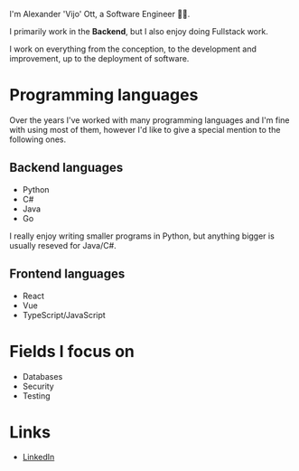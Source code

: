 I'm Alexander 'Vijo' Ott, a Software Engineer 👨‍💻.

I primarily work in the **Backend**, but I also enjoy doing Fullstack work.

I work on everything from the conception, to the development and improvement, up to the deployment of software.

# Programming languages

Over the years I've worked with many programming languages and I'm fine with using most of them, however I'd like to give a special mention to the following ones.

## Backend languages

* Python
* C#
* Java
* Go

I really enjoy writing smaller programs in Python, but anything bigger is usually reseved for Java/C#.

## Frontend languages

* React
* Vue
* TypeScript/JavaScript

# Fields I focus on

* Databases
* Security
* Testing

# Links

* [LinkedIn](https://www.linkedin.com/in/alexandervijoott/)

